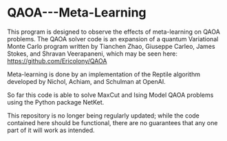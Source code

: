 # QAOA---Meta-Learning

This program is designed to observe the effects of meta-learning on QAOA problems. The QAOA solver code is an expansion of a quantum Variational Monte Carlo program written by Tianchen Zhao, Giuseppe Carleo, James Stokes, and Shravan Veerapaneni, which may be seen here: https://github.com/Ericolony/QAOA

Meta-learning is done by an implementation of the Reptile algorithm developed by Nichol, Achiam, and Schulman at OpenAI.

So far this code is able to solve MaxCut and Ising Model QAOA problems using the Python package NetKet.

This repository is no longer being regularly updated; while the code contained here should be functional, there are no guarantees that any one part of it will work as intended.